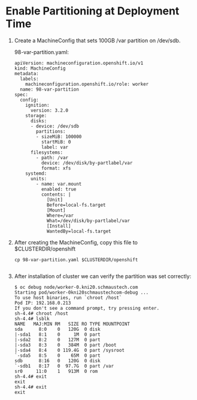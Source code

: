 # Enable Partitioning at Deployment Time

1. Create a MachineConfig that sets 100GB /var partition on /dev/sdb.

   98-var-partition.yaml:
    
    ```
    apiVersion: machineconfiguration.openshift.io/v1
    kind: MachineConfig
    metadata:
      labels:
        machineconfiguration.openshift.io/role: worker
      name: 98-var-partition
    spec:
      config:
        ignition:
          version: 3.2.0
        storage:
          disks:
          - device: /dev/sdb 
            partitions:
            - sizeMiB: 100000
              startMiB: 0
              label: var
          filesystems:
            - path: /var
              device: /dev/disk/by-partlabel/var
              format: xfs
        systemd:
          units:
            - name: var.mount
              enabled: true
              contents: |
                [Unit]
                Before=local-fs.target
                [Mount]
                Where=/var
                What=/dev/disk/by-partlabel/var
                [Install]
                WantedBy=local-fs.target
    ```
    
2. After creating the MachineConfig, copy this file to $CLUSTERDIR/openshift

    ```
    cp 98-var-partition.yaml $CLUSTERDIR/openshift


3. After installation of cluster we can verify the partition was set correctly:

    ```
    $ oc debug node/worker-0.kni20.schmaustech.com
    Starting pod/worker-0kni20schmaustechcom-debug ...
    To use host binaries, run `chroot /host`
    Pod IP: 192.168.0.213
    If you don't see a command prompt, try pressing enter.
    sh-4.4# chroot /host
    sh-4.4# lsblk
    NAME   MAJ:MIN RM   SIZE RO TYPE MOUNTPOINT
    sda      8:0    0   120G  0 disk 
    |-sda1   8:1    0     1M  0 part 
    |-sda2   8:2    0   127M  0 part 
    |-sda3   8:3    0   384M  0 part /boot
    |-sda4   8:4    0 119.4G  0 part /sysroot
    `-sda5   8:5    0    65M  0 part 
    sdb      8:16   0   120G  0 disk 
    `-sdb1   8:17   0  97.7G  0 part /var
    sr0     11:0    1   913M  0 rom  
    sh-4.4# exit 
    exit
    sh-4.4# exit
    exit
    ```
